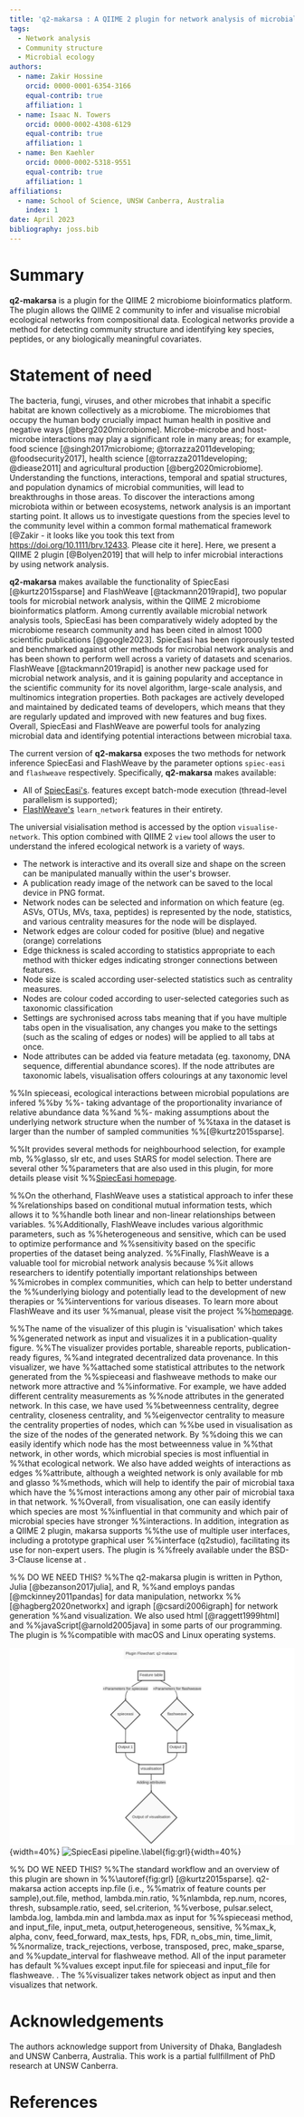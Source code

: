```yaml
---
title: 'q2-makarsa : A QIIME 2 plugin for network analysis of microbial data'
tags:
  - Network analysis
  - Community structure
  - Microbial ecology
authors:
  - name: Zakir Hossine
    orcid: 0000-0001-6354-3166
    equal-contrib: true
    affiliation: 1
  - name: Isaac N. Towers
    orcid: 0000-0002-4308-6129
    equal-contrib: true
    affiliation: 1
  - name: Ben Kaehler
    orcid: 0000-0002-5318-9551 
    equal-contrib: true 
    affiliation: 1
affiliations:
  - name: School of Science, UNSW Canberra, Australia
    index: 1
date: April 2023
bibliography: joss.bib
---
```


# Summary

**q2-makarsa** is a plugin for the QIIME 2 microbiome bioinformatics platform.
The plugin allows the QIIME 2 community to infer and visualise microbial
ecological networks from compositional data. Ecological networks provide a
method for detecting community structure and identifying key species, peptides,
or any biologically meaningful covariates.

# Statement of need

The bacteria, fungi, viruses, and other microbes that inhabit a specific
habitat are known collectively as a microbiome. The microbiomes that occupy the
human body crucially impact human health in positive and negative ways
[@berg2020microbiome]. Microbe-microbe and host-microbe interactions may play a
significant role in many areas; for example, food science
[@singh2017microbiome; @torrazza2011developing; @foodsecurity2017], health
science [@torrazza2011developing; @diease2011] and agricultural production
[@berg2020microbiome]. Understanding the functions, interactions, temporal and
spatial structures, and population dynamics of microbial communities, will lead
to breakthroughs in those areas. To discover the interactions among microbiota
within or between ecosystems, network analysis is an important starting point.
It allows us to investigate questions from the species level to the community
level within a common formal mathematical framework [@Zakir - it looks like you
took this text from https://doi.org/10.1111/brv.12433. Please cite it here].
Here, we present a QIIME 2 plugin [@Bolyen2019] that will help to infer
microbial interactions by using network analysis.

**q2-makarsa** makes available the functionality of SpiecEasi
[@kurtz2015sparse] and FlashWeave [@tackmann2019rapid], two popular tools for
microbial network analysis, within the QIIME 2 microbiome bioinformatics
platform. Among currently available microbial network analysis tools, SpiecEasi
has been comparatively widely adopted by the microbiome research community and
has been cited in almost 1000 scientific publications [@google2023]. SpiecEasi
has been rigorously tested and benchmarked against other methods for microbial
network analysis and has been shown to perform well across a variety of
datasets and scenarios. FlashWeave [@tackmann2019rapid] is another new package
used for microbial network analysis, and it is gaining popularity and
acceptance in the scientific community for its novel algorithm, large-scale
analysis, and multinomics integration properties. Both packages are actively
developed and maintained by dedicated teams of developers, which means that
they are regularly updated and improved with new features and bug fixes.
Overall, SpiecEasi and FlashWeave are powerful tools for analyzing microbial
data and identifying potential interactions between microbial taxa.

The current version of **q2-makarsa** exposes the two methods for network
inference SpiecEasi and FlashWeave by the parameter options `spiec-easi` and
`flashweave` respectively. Specifically, **q2-makarsa** makes available: 

* All of [SpiecEasi's](https://github.com/zdk123/SpiecEasi). features except batch-mode execution (thread-level parallelism is supported);
* [FlashWeave's](https://github.com/meringlab/FlashWeave.jl) `learn_network`
  features in their entirety. 

The universial visialisation method is accessed by the option
`visualise-network`. This option combined with QIIME 2 `view` tool allows the user to understand the infered ecological network is a variety of ways.

* The network is interactive and its overall size and shape on the screen can
  be manipulated manually within the user's browser.
* A publication ready image of the network can be saved to the local device in PNG format.
* Network nodes can be selected and information on which feature (eg. ASVs,
  OTUs, MVs, taxa, peptides)  is represented by the node, statistics, and
  various centrality measures for the node will be displayed.
* Network edges are colour coded for positive (blue) and negative (orange)
  correlations
* Edge thickness is scaled according to statistics appropriate to each method
  with thicker edges indicating stronger connections between features.
* Node size is scaled according user-selected statistics such as centrality
  measures.
* Nodes are colour coded according to user-selected categories such as
  taxonomic classification
* Settings are sychronised across tabs meaning that if you have multiple tabs
	open in the visualisation, any changes you make to the settings (such as
	the scaling of edges or nodes) will be applied to all tabs at once.
* Node attributes can be added via feature metadata (eg. taxonomy, DNA
  sequence, differential abundance scores). If the node attributes are
  taxonomic labels, visualisation offers colourings at any taxonomic level


%%In spieceasi, ecological interactions between microbial populations are infered
%%by 
%%- taking advantage of the proportionality invariance of relative abundance data
  %%and 
%%- making assumptions about the underlying network structure when the number of
  %%taxa in the dataset is larger than the number of sampled communities
  %%[@kurtz2015sparse].

%%It provides several methods for neighbourhood selection, for example mb,
%%glasso, slr etc, and uses StARS for model selection. There are several other
%%parameters that are also used in this plugin, for more details please visit
%%[SpiecEasi homepage](https://github.com/zdk123/SpiecEasi). 

%%On the otherhand, FlashWeave uses a statistical approach to infer these
%%relationships based on conditional mutual information tests, which allows it to
%%handle both linear and non-linear relationships between variables.
%%Additionally, FlashWeave includes various algorithmic parameters, such as
%%heterogeneous and sensitive, which can be used to optimize performance and
%%sensitivity based on the specific properties of the dataset being analyzed.
%%Finally, FlashWeave is a valuable tool for microbial network analysis because
%%it allows researchers to identify potentially important relationships between
%%microbes in complex communities, which can help to better understand the
%%underlying biology and potentially lead to the development of new therapies or
%%interventions for various diseases. To learn more about FlashWeave and its user
%%manual, please visit the project
%%[homepage](https://github.com/meringlab/FlashWeave.jl).

%%The name of the visualizer of this plugin is 'visualisation' which takes
%%generated network as input and visualizes it in a publication-quality figure.
%%The visualizer provides portable, shareable reports, publication-ready figures,
%%and integrated decentralized data provenance. In this visualizer, we have
%%attached some statistical attributes to the network generated from the
%%spieceasi and flashweave methods to make our network more attractive and
%%informative. For example, we have added different centrality measurements as
%%node attributes in the generated network. In this case, we have used
%%betweenness centrality, degree centrality, closeness centrality, and
%%eigenvector centrality to measure the centrality properties of nodes, which can
%%be used in visualisation as the size of the nodes of the generated network. By
%%doing this we can easily identify which node has the most betweenness value in
%%that network, in other words, which microbial species is most influential in
%%that ecological network. We also have added weights of interactions as edges
%%attribute, although a weighted network is only available for mb and glasso
%%methods, which will help to identify the pair of microbial taxa which have the
%%most interactions among any other pair of microbial taxa in that network.
%%Overall, from visualisation, one can easily identify which species are most
%%influential in that community and which pair of microbial species have stronger
%%interactions. In addition, integration as a QIIME 2 plugin, makarsa supports
%%the use of multiple user interfaces, including a prototype graphical user
%%interface (q2studio), facilitating its use for non-expert users. The plugin is
%%freely available under the BSD-3-Clause license at
[](https://github.com/BenKaehler/makarsa).

%% DO WE NEED THIS?
%%The q2-makarsa plugin is written in Python, Julia [@bezanson2017julia], and R,
%%and employs pandas [@mckinney2011pandas] for data manipulation, networkx
%%[@hagberg2020networkx] and igraph [@csardi2006igraph] for network generation
%%and visualization. We also used html [@raggett1999html] and
%%javaScript[@arnold2005java] in some parts of our programming. The plugin is
%%compatible with macOS and Linux operating systems.

![SpiecEasi pipeline.\label{fig:grl}](flowchart.png){width=40%}   ![SpiecEasi
pipeline.\label{fig:grl}](overview.png){width=40%}

%% DO WE NEED THIS?
%%The standard workflow and an overview of this plugin are shown in
%%\autoref{fig:grl} [@kurtz2015sparse]. q2-makarsa action accepts inp.file (i.e.,
%%matrix of feature counts per sample),out.file, method, lambda.min.ratio,
%%nlambda, rep.num, ncores, thresh, subsample.ratio, seed, sel.criterion,
%%verbose, pulsar.select, lambda.log, lambda.min and lambda.max as input for
%%spieceasi method, and input_file,  input_meta, output,heterogeneous, sensitive,
%%max_k, alpha, conv, feed_forward, max_tests, hps, FDR, n_obs_min, time_limit,
%%normalize, track_rejections, verbose, transposed, prec, make_sparse, and
%%update_interval for flashweave method. All of the input parameter has default
%%values except input.file for spieceasi and input_file for flashweave. . The
%%visualizer takes network object as input and then visualizes that network.

# Acknowledgements

The authors acknowledge support from University of Dhaka, Bangladesh and UNSW
Canberra, Australia. This work is a partial fullfillment of PhD research at
UNSW Canberra.

# References

